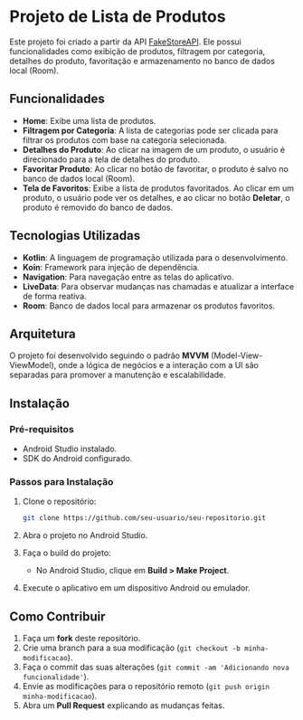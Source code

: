 # Projeto de Lista de Produtos

Este projeto foi criado a partir da API [FakeStoreAPI](https://fakestoreapi.com/). Ele possui funcionalidades como exibição de produtos, filtragem por categoria, detalhes do produto, favoritação e armazenamento no banco de dados local (Room).

## Funcionalidades

- **Home**: Exibe uma lista de produtos.
- **Filtragem por Categoria**: A lista de categorias pode ser clicada para filtrar os produtos com base na categoria selecionada.
- **Detalhes do Produto**: Ao clicar na imagem de um produto, o usuário é direcionado para a tela de detalhes do produto.
- **Favoritar Produto**: Ao clicar no botão de favoritar, o produto é salvo no banco de dados local (Room).
- **Tela de Favoritos**: Exibe a lista de produtos favoritados. Ao clicar em um produto, o usuário pode ver os detalhes, e ao clicar no botão **Deletar**, o produto é removido do banco de dados.

## Tecnologias Utilizadas

- **Kotlin**: A linguagem de programação utilizada para o desenvolvimento.
- **Koin**: Framework para injeção de dependência.
- **Navigation**: Para navegação entre as telas do aplicativo.
- **LiveData**: Para observar mudanças nas chamadas e atualizar a interface de forma reativa.
- **Room**: Banco de dados local para armazenar os produtos favoritos.

## Arquitetura

O projeto foi desenvolvido seguindo o padrão **MVVM** (Model-View-ViewModel), onde a lógica de negócios e a interação com a UI são separadas para promover a manutenção e escalabilidade.

## Instalação

### Pré-requisitos

- Android Studio instalado.
- SDK do Android configurado.

### Passos para Instalação

1. Clone o repositório:
    ```bash
    git clone https://github.com/seu-usuario/seu-repositorio.git
    ```

2. Abra o projeto no Android Studio.

3. Faça o build do projeto:
    - No Android Studio, clique em **Build > Make Project**.

4. Execute o aplicativo em um dispositivo Android ou emulador.

## Como Contribuir

1. Faça um **fork** deste repositório.
2. Crie uma branch para a sua modificação (`git checkout -b minha-modificacao`).
3. Faça o commit das suas alterações (`git commit -am 'Adicionando nova funcionalidade'`).
4. Envie as modificações para o repositório remoto (`git push origin minha-modificacao`).
5. Abra um **Pull Request** explicando as mudanças feitas.